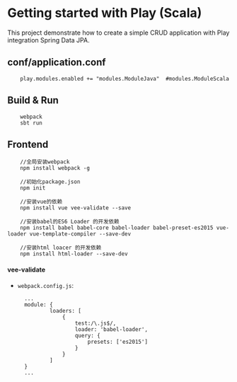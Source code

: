 # Getting started with Play (Scala)

This project demonstrate how to create a simple CRUD application with Play integration Spring Data JPA.


## conf/application.conf

        play.modules.enabled += "modules.ModuleJava"  #modules.ModuleScala

## Build & Run

        webpack
        sbt run

## Frontend
           
        //全局安装webpack
        npm install webpack -g
        
        //初始化package.json
        npm init
        
        //安装vue的依赖
        npm install vue vee-validate --save
        
        //安装babel的ES6 Loader 的开发依赖
        npm install babel babel-core babel-loader babel-preset-es2015 vue-loader vue-template-compiler --save-dev
        
        //安装html loacer 的开发依赖
        npm install html-loader --save-dev

#### vee-validate

+ `webpack.config.js`:

        ...
        module: {
                loaders: [
                    {
                        test:/\.js$/,
                        loader: 'babel-loader',
                        query: {
                            presets: ['es2015']
                        }
                    }
                ]
        }
        ...
        
        
        